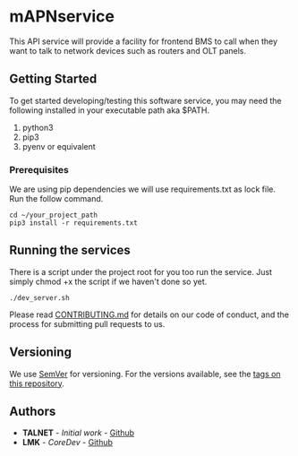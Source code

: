 # mAPNservice
This API service will provide a facility for frontend BMS to call when they want to talk to network devices such as routers and OLT panels.


## Getting Started

To get started developing/testing this software service, you may need the
following installed in your executable path aka $PATH.

1. python3
2. pip3
3. pyenv or equivalent

### Prerequisites

We are using pip dependencies we will use requirements.txt as lock file. Run
the follow command.


```
cd ~/your_project_path
pip3 install -r requirements.txt
```

## Running the services

There is a script under the project root for you too run the service. Just
simply chmod +x the script if we haven't done so yet.

```
./dev_server.sh
```

Please read [CONTRIBUTING.md](https://gist.github.com/PurpleBooth/b24679402957c63ec426) for details on our code of conduct, and the process for submitting pull requests to us.

## Versioning

We use [SemVer](http://semver.org/) for versioning. For the versions available, see the [tags on this repository](https://github.com/your/project/tags). 

## Authors

* **TALNET** - *Initial work* - [Github](https://github.com/talnetd)
* **LMK** - *CoreDev* - [Github](https://github.com/laminko)
